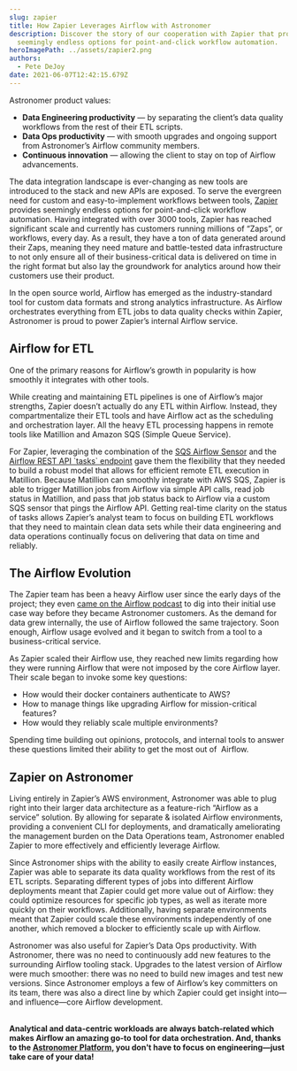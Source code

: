 ```yaml
---
slug: zapier
title: How Zapier Leverages Airflow with Astronomer
description: Discover the story of our cooperation with Zapier that provides
  seemingly endless options for point-and-click workflow automation.
heroImagePath: ../assets/zapier2.png
authors:
  - Pete DeJoy
date: 2021-06-07T12:42:15.679Z
---
```

Astronomer product values:



* **Data Engineering productivity** — by separating the client’s data quality workflows from the rest of their ETL scripts.
* **Data Ops productivity** — with smooth upgrades and ongoing support from Astronomer’s Airflow community members.
* **Continuous innovation** — allowing the client to stay on top of Airflow advancements.



The data integration landscape is ever-changing as new tools are introduced to the stack and new APIs are exposed. To serve the evergreen need for custom and easy-to-implement workflows between tools, [Zapier](https://zapier.com/) provides seemingly endless options for point-and-click workflow automation. Having integrated with over 3000 tools, Zapier has reached significant scale and currently has customers running millions of “Zaps”, or workflows, every day. As a result, they have a ton of data generated around their Zaps, meaning they need mature and battle-tested data infrastructure to not only ensure all of their business-critical data is delivered on time in the right format but also lay the groundwork for analytics around how their customers use their product. 

In the open source world, Airflow has emerged as the industry-standard tool for custom data formats and strong analytics infrastructure. As Airflow orchestrates everything from ETL jobs to data quality checks within Zapier, Astronomer is proud to power Zapier’s internal Airflow service. 



## Airflow for ETL

One of the primary reasons for Airflow’s growth in popularity is how smoothly it integrates with other tools.

While creating and maintaining ETL pipelines is one of Airflow’s major strengths, Zapier doesn’t actually do any ETL within Airflow. Instead, they compartmentalize their ETL tools and have Airflow act as the scheduling and orchestration layer. All the heavy ETL processing happens in remote tools like Matillion and Amazon SQS (Simple Queue Service). 



For Zapier, leveraging the combination of the [SQS Airflow Sensor](https://airflow.apache.org/docs/apache-airflow/1.10.12/_api/airflow/contrib/sensors/aws_sqs_sensor/index.html) and the [Airflow REST API \`tasks\` endpoint](https://airflow.apache.org/docs/stable/rest-api-ref.html#get--api-experimental-dags--DAG_ID--tasks--TASK_ID-) gave them the flexibility that they needed to build a robust model that allows for efficient remote ETL execution in Matillion. Because Matillion can smoothly integrate with AWS SQS, Zapier is able to trigger Matillion jobs from Airflow via simple API calls, read job status in Matillion, and pass that job status back to Airflow via a custom SQS sensor that pings the Airflow API. Getting real-time clarity on the status of tasks allows Zapier’s analyst team to focus on building ETL workflows that they need to maintain clean data sets while their data engineering and data operations continually focus on delivering that data on time and reliably. 



## The Airflow Evolution

The Zapier team has been a heavy Airflow user since the early days of the project; they even [came on the Airflow podcast](https://soundcloud.com/the-airflow-podcast/use-cases) to dig into their initial use case way before they became Astronomer customers. As the demand for data grew internally, the use of Airflow followed the same trajectory. Soon enough, Airflow usage evolved and it began to switch from a tool to a business-critical service.



As Zapier scaled their Airflow use, they reached new limits regarding how they were running Airflow that were not imposed by the core Airflow layer. Their scale began to invoke some key questions:



* How would their docker containers authenticate to AWS? 
* How to manage things like upgrading Airflow for mission-critical features? 
* How would they reliably scale multiple environments? 



Spending time building out opinions, protocols, and internal tools to answer these questions limited their ability to get the most out of  Airflow.

## Zapier on Astronomer

Living entirely in Zapier’s AWS environment, Astronomer was able to plug right into their larger data architecture as a feature-rich “Airflow as a service” solution. By allowing for separate & isolated Airflow environments, providing a convenient CLI for deployments, and dramatically ameliorating the management burden on the Data Operations team, Astronomer enabled Zapier to more effectively and efficiently leverage Airflow.

Since Astronomer ships with the ability to easily create Airflow instances, Zapier was able to separate its data quality workflows from the rest of its ETL scripts. Separating different types of jobs into different Airflow deployments meant that Zapier could get more value out of Airflow: they could optimize resources for specific job types, as well as iterate more quickly on their workflows. Additionally, having separate environments meant that Zapier could scale these environments independently of one another, which removed a blocker to efficiently scale up with Airflow.

Astronomer was also useful for Zapier’s Data Ops productivity. With Astronomer, there was no need to continuously add new features to the surrounding Airflow tooling stack. Upgrades to the latest version of Airflow were much smoother: there was no need to build new images and test new versions. Since Astronomer employs a few of Airflow’s key committers on its team, there was also a direct line by which Zapier could get insight into—and influence—core Airflow development.

**\
Analytical and data-centric workloads are always batch-related which makes Airflow an amazing go-to tool for data orchestration. And, thanks to the [Astronomer Platform,](https://www.astronomer.io/docs/enterprise) you don't have to focus on engineering—just take care of your data!**

